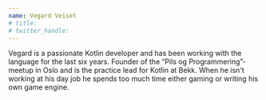 ```yaml
---
name: Vegard Veiset
# title: 
# twitter_handle: 
---
```

Vegard is a passionate Kotlin developer and has been working with the language for the last six years. Founder of the “Pils og Programmering”-meetup in Oslo and is the practice lead for Kotlin at Bekk. When he isn't working at his day job he spends too much time either gaming or writing his own game engine.
